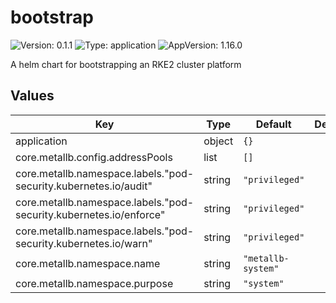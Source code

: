 # bootstrap

![Version: 0.1.1](https://img.shields.io/badge/Version-0.1.1-informational?style=flat-square) ![Type: application](https://img.shields.io/badge/Type-application-informational?style=flat-square) ![AppVersion: 1.16.0](https://img.shields.io/badge/AppVersion-1.16.0-informational?style=flat-square)

A helm chart for bootstrapping an RKE2 cluster platform

## Values

| Key | Type | Default | Description |
|-----|------|---------|-------------|
| application | object | `{}` |  |
| core.metallb.config.addressPools | list | `[]` |  |
| core.metallb.namespace.labels."pod-security.kubernetes.io/audit" | string | `"privileged"` |  |
| core.metallb.namespace.labels."pod-security.kubernetes.io/enforce" | string | `"privileged"` |  |
| core.metallb.namespace.labels."pod-security.kubernetes.io/warn" | string | `"privileged"` |  |
| core.metallb.namespace.name | string | `"metallb-system"` |  |
| core.metallb.namespace.purpose | string | `"system"` |  |

